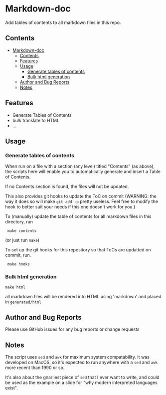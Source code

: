 # Markdown-doc

Add tables of contents to all markdown files in this repo.

## Contents

* [Markdown-doc](#markdown-doc)
  * [Contents](#contents)
  * [Features](#features)
  * [Usage](#usage)
    * [Generate tables of contents](#generate-tables-of-contents)
    * [Bulk html generation](#bulk-html-generation)
  * [Author and Bug Reports](#author-and-bug-reports)
  * [Notes](#notes)

## Features

* Generate Tables of Contents
* bulk translate to HTML
* ...

## Usage

### Generate tables of contents
When run on a file with a section (any level) titled "Contents" (as above), the scripts here will enable you to automatically generate and insert a Table of Contents.

If no Contents section is found, the files will not be updated.

This also provides git hooks to update the ToC on commit (WARNING:  the way it does so will make `git add -p` pretty useless.  Feel free to modify the hook to better suit your needs if this 
one doesn't work for you.)

To (manually) update the table of contents for all markdown files in this directory, run

     make contents

(or just run `make`)

To set up the git hooks for this repository so that ToCs are updatted on commit, run.

     make hooks

### Bulk html generation

`make html`

all markdown files will be rendered into HTML using 'markdown' and placed in `generated/html`

## Author and Bug Reports

Please use GitHub issues for any bug reports or change requests

## Notes

The script uses `sed` and `awk` for maximum system compatability.  It was developed on MacOS, so it's expected to run anywhere with a `sed` and `awk` more recent than 1990 or so.

It's also about the gnarliest piece of `sed` that I ever want to write, and could be used as the example on a slide for "why modern interpreted languages exist".
